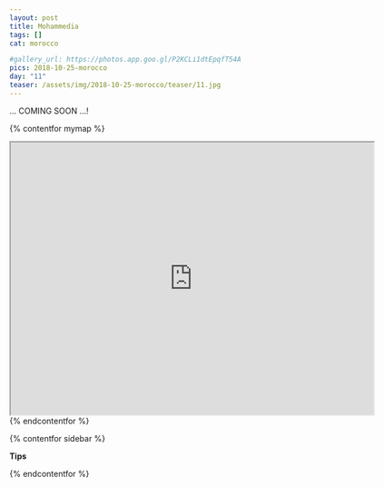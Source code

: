 ```yaml
---
layout: post
title: Mohammedia 
tags: []
cat: morocco

#gallery_url: https://photos.app.goo.gl/P2KCLi1dtEpqfT54A
pics: 2018-10-25-morocco
day: "11"
teaser: /assets/img/2018-10-25-morocco/teaser/11.jpg
---
```




... COMING SOON ...!

{% contentfor mymap %}
<iframe src="https://www.google.com/maps/d/embed?mid=1BzK_aRNdNil8iXSBZcxYWMlw5Qs_pJXF&ehbc=2E312F" width="640" height="480"></iframe>
{% endcontentfor %}

{% contentfor sidebar %}

**Tips**

{% endcontentfor %}